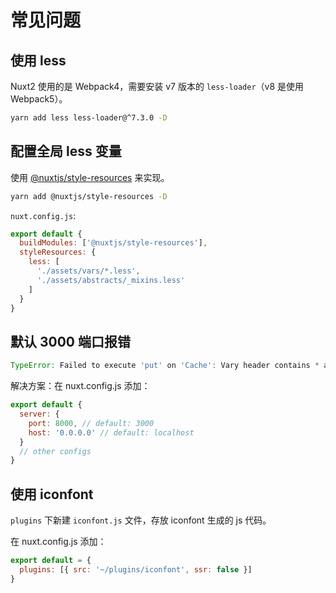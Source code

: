 # 常见问题

## 使用 less

Nuxt2 使用的是 Webpack4，需要安装 v7 版本的 `less-loader`（v8 是使用 Webpack5）。

``` bash
yarn add less less-loader@^7.3.0 -D
```

## 配置全局 less 变量

使用 [@nuxtjs/style-resources](https://github.com/nuxt-community/style-resources-module) 来实现。

``` bash
yarn add @nuxtjs/style-resources -D
```

`nuxt.config.js`:

``` js
export default {
  buildModules: ['@nuxtjs/style-resources'],
  styleResources: {
    less: [
      './assets/vars/*.less',
      './assets/abstracts/_mixins.less'
    ]
  }
}
```

## 默认 3000 端口报错

``` js
TypeError: Failed to execute 'put' on 'Cache': Vary header contains * at Object.put (workbox-core.prod.js:1)
```

解决方案：在 nuxt.config.js 添加：

``` js
export default {
  server: {
    port: 8000, // default: 3000
    host: '0.0.0.0' // default: localhost
  }
  // other configs
}
```

## 使用 iconfont

`plugins` 下新建 `iconfont.js` 文件，存放 iconfont 生成的 js 代码。

在 nuxt.config.js 添加：

``` js
export default = {
  plugins: [{ src: '~/plugins/iconfont', ssr: false }]
}
```
